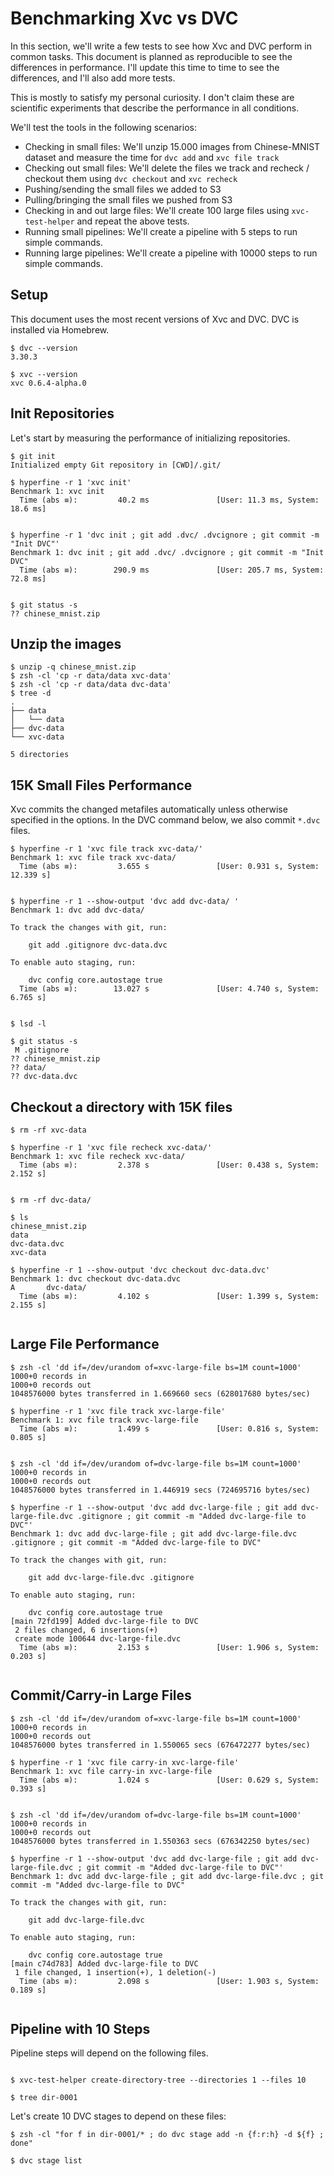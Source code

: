 # Benchmarking Xvc vs DVC

In this section, we'll write a few tests to see how Xvc and DVC perform in common tasks. This document is planned as reproducible to see the differences in performance. I'll update this time to time to see the differences, and I'll also add more tests.

This is mostly to satisfy my personal curiosity. I don't claim these are scientific experiments that describe the performance in all conditions. 

We'll test the tools in the following scenarios:

- Checking in small files: We'll unzip 15.000 images from Chinese-MNIST dataset and measure the time for `dvc add` and `xvc file track`
- Checking out small files: We'll delete the files we track and recheck / checkout them using `dvc checkout`  and `xvc recheck`
- Pushing/sending the small files we added to S3 
- Pulling/bringing the small files we pushed from S3
- Checking in and out large files: We'll create 100 large files using `xvc-test-helper` and repeat the above tests.
- Running small pipelines: We'll create a pipeline with 5 steps to run simple commands.
- Running large pipelines: We'll create a pipeline with 10000 steps to run simple commands. 

## Setup

This document uses the most recent versions of Xvc and DVC. DVC is installed via Homebrew. 

```console
$ dvc --version
3.30.3

$ xvc --version
xvc 0.6.4-alpha.0

```

## Init Repositories

Let's start by measuring the performance of initializing repositories. 

```console
$ git init
Initialized empty Git repository in [CWD]/.git/

$ hyperfine -r 1 'xvc init'
Benchmark 1: xvc init
  Time (abs ≡):         40.2 ms               [User: 11.3 ms, System: 18.6 ms]
 

$ hyperfine -r 1 'dvc init ; git add .dvc/ .dvcignore ; git commit -m "Init DVC"'
Benchmark 1: dvc init ; git add .dvc/ .dvcignore ; git commit -m "Init DVC"
  Time (abs ≡):        290.9 ms               [User: 205.7 ms, System: 72.8 ms]
 

$ git status -s
?? chinese_mnist.zip

```

## Unzip the images

```console
$ unzip -q chinese_mnist.zip
$ zsh -cl 'cp -r data/data xvc-data'
$ zsh -cl 'cp -r data/data dvc-data'
$ tree -d
.
├── data
│   └── data
├── dvc-data
└── xvc-data

5 directories

```


## 15K Small Files Performance

Xvc commits the changed metafiles automatically unless otherwise specified in the options. In the DVC command below, we also commit `*.dvc` files.

```console,ignore
$ hyperfine -r 1 'xvc file track xvc-data/'
Benchmark 1: xvc file track xvc-data/
  Time (abs ≡):         3.655 s               [User: 0.931 s, System: 12.339 s]
 

$ hyperfine -r 1 --show-output 'dvc add dvc-data/ '
Benchmark 1: dvc add dvc-data/ 

To track the changes with git, run:

	git add .gitignore dvc-data.dvc

To enable auto staging, run:

	dvc config core.autostage true
  Time (abs ≡):        13.027 s               [User: 4.740 s, System: 6.765 s]
 

$ lsd -l

$ git status -s
 M .gitignore
?? chinese_mnist.zip
?? data/
?? dvc-data.dvc

```

## Checkout a directory with 15K files

```console,ignore
$ rm -rf xvc-data

$ hyperfine -r 1 'xvc file recheck xvc-data/'
Benchmark 1: xvc file recheck xvc-data/
  Time (abs ≡):         2.378 s               [User: 0.438 s, System: 2.152 s]
 

$ rm -rf dvc-data/

$ ls 
chinese_mnist.zip
data
dvc-data.dvc
xvc-data

$ hyperfine -r 1 --show-output 'dvc checkout dvc-data.dvc'
Benchmark 1: dvc checkout dvc-data.dvc
A       dvc-data/
  Time (abs ≡):         4.102 s               [User: 1.399 s, System: 2.155 s]
 

```

## Large File Performance

```console,ignore
$ zsh -cl 'dd if=/dev/urandom of=xvc-large-file bs=1M count=1000'
1000+0 records in
1000+0 records out
1048576000 bytes transferred in 1.669660 secs (628017680 bytes/sec)

$ hyperfine -r 1 'xvc file track xvc-large-file'
Benchmark 1: xvc file track xvc-large-file
  Time (abs ≡):         1.499 s               [User: 0.816 s, System: 0.805 s]
 

$ zsh -cl 'dd if=/dev/urandom of=dvc-large-file bs=1M count=1000'
1000+0 records in
1000+0 records out
1048576000 bytes transferred in 1.446919 secs (724695716 bytes/sec)

$ hyperfine -r 1 --show-output 'dvc add dvc-large-file ; git add dvc-large-file.dvc .gitignore ; git commit -m "Added dvc-large-file to DVC"'
Benchmark 1: dvc add dvc-large-file ; git add dvc-large-file.dvc .gitignore ; git commit -m "Added dvc-large-file to DVC"

To track the changes with git, run:

	git add dvc-large-file.dvc .gitignore

To enable auto staging, run:

	dvc config core.autostage true
[main 72fd199] Added dvc-large-file to DVC
 2 files changed, 6 insertions(+)
 create mode 100644 dvc-large-file.dvc
  Time (abs ≡):         2.153 s               [User: 1.906 s, System: 0.203 s]
 

```

## Commit/Carry-in Large Files

```console,ignore
$ zsh -cl 'dd if=/dev/urandom of=xvc-large-file bs=1M count=1000'
1000+0 records in
1000+0 records out
1048576000 bytes transferred in 1.550065 secs (676472277 bytes/sec)

$ hyperfine -r 1 'xvc file carry-in xvc-large-file'
Benchmark 1: xvc file carry-in xvc-large-file
  Time (abs ≡):         1.024 s               [User: 0.629 s, System: 0.393 s]
 

$ zsh -cl 'dd if=/dev/urandom of=dvc-large-file bs=1M count=1000'
1000+0 records in
1000+0 records out
1048576000 bytes transferred in 1.550363 secs (676342250 bytes/sec)

$ hyperfine -r 1 --show-output 'dvc add dvc-large-file ; git add dvc-large-file.dvc ; git commit -m "Added dvc-large-file to DVC"'
Benchmark 1: dvc add dvc-large-file ; git add dvc-large-file.dvc ; git commit -m "Added dvc-large-file to DVC"

To track the changes with git, run:

	git add dvc-large-file.dvc

To enable auto staging, run:

	dvc config core.autostage true
[main c74d783] Added dvc-large-file to DVC
 1 file changed, 1 insertion(+), 1 deletion(-)
  Time (abs ≡):         2.098 s               [User: 1.903 s, System: 0.189 s]
 

```

## Pipeline with 10 Steps

Pipeline steps will depend on the following files. 

```console

$ xvc-test-helper create-directory-tree --directories 1 --files 10 

$ tree dir-0001
```

Let's create 10 DVC stages to depend on these files:

```
$ zsh -cl "for f in dir-0001/* ; do dvc stage add -n {f:r:h} -d ${f} ; done"

$ dvc stage list
```
